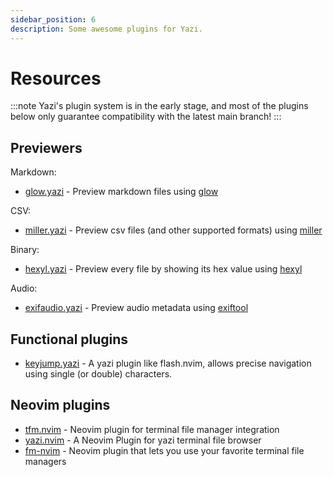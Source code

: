 ```yaml
---
sidebar_position: 6
description: Some awesome plugins for Yazi.
---
```


# Resources

:::note
Yazi's plugin system is in the early stage, and most of the plugins below only guarantee compatibility with the latest main branch!
:::

## Previewers

Markdown:

- [glow.yazi](https://github.com/Reledia/glow.yazi) - Preview markdown files using [glow](https://github.com/charmbracelet/glow)

CSV:

- [miller.yazi](https://github.com/Reledia/miller.yazi) - Preview csv files (and other supported formats) using [miller](https://github.com/johnkerl/miller)

Binary:

- [hexyl.yazi](https://github.com/Reledia/hexyl.yazi) - Preview every file by showing its hex value using [hexyl](https://github.com/sharkdp/hexyl)

Audio:

- [exifaudio.yazi](https://github.com/Sonico98/exifaudio.yazi) - Preview audio metadata using [exiftool](https://exiftool.org/)

## Functional plugins

- [keyjump.yazi](https://github.com/DreamMaoMao/keyjump.yazi) - A yazi plugin like flash.nvim, allows precise navigation using single (or double) characters.

## Neovim plugins

- [tfm.nvim](https://github.com/Rolv-Apneseth/tfm.nvim) - Neovim plugin for terminal file manager integration
- [yazi.nvim](https://github.com/DreamMaoMao/yazi.nvim) - A Neovim Plugin for yazi terminal file browser
- [fm-nvim](https://github.com/Eric-Song-Nop/fm-nvim) - Neovim plugin that lets you use your favorite terminal file managers
